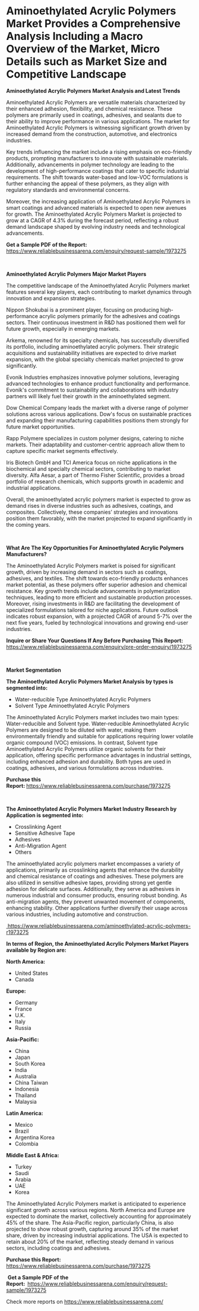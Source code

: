 <p><h1>Aminoethylated Acrylic Polymers Market Provides a Comprehensive Analysis Including a Macro Overview of the Market, Micro Details such as Market Size and Competitive Landscape</h1></p><p><strong>Aminoethylated Acrylic Polymers Market Analysis and Latest Trends</strong></p>
<p><p>Aminoethylated Acrylic Polymers are versatile materials characterized by their enhanced adhesion, flexibility, and chemical resistance. These polymers are primarily used in coatings, adhesives, and sealants due to their ability to improve performance in various applications. The market for Aminoethylated Acrylic Polymers is witnessing significant growth driven by increased demand from the construction, automotive, and electronics industries. </p><p>Key trends influencing the market include a rising emphasis on eco-friendly products, prompting manufacturers to innovate with sustainable materials. Additionally, advancements in polymer technology are leading to the development of high-performance coatings that cater to specific industrial requirements. The shift towards water-based and low-VOC formulations is further enhancing the appeal of these polymers, as they align with regulatory standards and environmental concerns.</p><p>Moreover, the increasing application of Aminoethylated Acrylic Polymers in smart coatings and advanced materials is expected to open new avenues for growth. The Aminoethylated Acrylic Polymers Market is projected to grow at a CAGR of 4.3% during the forecast period, reflecting a robust demand landscape shaped by evolving industry needs and technological advancements.</p></p>
<p><strong>Get a Sample PDF of the Report:&nbsp;</strong> <a href="https://www.reliablebusinessarena.com/enquiry/request-sample/1973275?utm_campaign=2114&utm_medium=2&utm_source=Github&utm_content=ia&utm_term=04022025&utm_id=aminoethylated-acrylic-polymers">https://www.reliablebusinessarena.com/enquiry/request-sample/1973275</a></p>
<p>&nbsp;</p>
<p><strong>Aminoethylated Acrylic Polymers Major Market Players</strong></p>
<p><p>The competitive landscape of the Aminoethylated Acrylic Polymers market features several key players, each contributing to market dynamics through innovation and expansion strategies. </p><p>Nippon Shokubai is a prominent player, focusing on producing high-performance acrylic polymers primarily for the adhesives and coatings sectors. Their continuous investment in R&D has positioned them well for future growth, especially in emerging markets. </p><p>Arkema, renowned for its specialty chemicals, has successfully diversified its portfolio, including aminoethylated acrylic polymers. Their strategic acquisitions and sustainability initiatives are expected to drive market expansion, with the global specialty chemicals market projected to grow significantly.</p><p>Evonik Industries emphasizes innovative polymer solutions, leveraging advanced technologies to enhance product functionality and performance. Evonik's commitment to sustainability and collaborations with industry partners will likely fuel their growth in the aminoethylated segment.</p><p>Dow Chemical Company leads the market with a diverse range of polymer solutions across various applications. Dow's focus on sustainable practices and expanding their manufacturing capabilities positions them strongly for future market opportunities.</p><p>Rapp Polymere specializes in custom polymer designs, catering to niche markets. Their adaptability and customer-centric approach allow them to capture specific market segments effectively.</p><p>Iris Biotech GmbH and TCI America focus on niche applications in the biochemical and specialty chemical sectors, contributing to market diversity. Alfa Aesar, a part of Thermo Fisher Scientific, provides a broad portfolio of research chemicals, which supports growth in academic and industrial applications.</p><p>Overall, the aminoethylated acrylic polymers market is expected to grow as demand rises in diverse industries such as adhesives, coatings, and composites. Collectively, these companies’ strategies and innovations position them favorably, with the market projected to expand significantly in the coming years.</p></p>
<p>&nbsp;</p>
<p><strong>What Are The Key Opportunities For Aminoethylated Acrylic Polymers Manufacturers?</strong></p>
<p><p>The Aminoethylated Acrylic Polymers market is poised for significant growth, driven by increasing demand in sectors such as coatings, adhesives, and textiles. The shift towards eco-friendly products enhances market potential, as these polymers offer superior adhesion and chemical resistance. Key growth trends include advancements in polymerization techniques, leading to more efficient and sustainable production processes. Moreover, rising investments in R&D are facilitating the development of specialized formulations tailored for niche applications. Future outlook indicates robust expansion, with a projected CAGR of around 5-7% over the next five years, fueled by technological innovations and growing end-user industries.</p></p>
<p><strong>Inquire or Share Your Questions If Any Before Purchasing This Report:</strong> <a href="https://www.reliablebusinessarena.com/enquiry/pre-order-enquiry/1973275?utm_campaign=2114&utm_medium=2&utm_source=Github&utm_content=ia&utm_term=04022025&utm_id=aminoethylated-acrylic-polymers">https://www.reliablebusinessarena.com/enquiry/pre-order-enquiry/1973275</a></p>
<p>&nbsp;</p>
<p><strong>Market Segmentation</strong></p>
<p><strong>The Aminoethylated Acrylic Polymers Market Analysis by types is segmented into:</strong></p>
<p><ul><li>Water-reducible Type Aminoethylated Acrylic Polymers</li><li>Solvent Type Aminoethylated Acrylic Polymers</li></ul></p>
<p><p>The Aminoethylated Acrylic Polymers market includes two main types: Water-reducible and Solvent type. Water-reducible Aminoethylated Acrylic Polymers are designed to be diluted with water, making them environmentally friendly and suitable for applications requiring lower volatile organic compound (VOC) emissions. In contrast, Solvent type Aminoethylated Acrylic Polymers utilize organic solvents for their application, offering specific performance advantages in industrial settings, including enhanced adhesion and durability. Both types are used in coatings, adhesives, and various formulations across industries.</p></p>
<p><strong>Purchase this Report:&nbsp;</strong><a href="https://www.reliablebusinessarena.com/purchase/1973275?utm_campaign=2114&utm_medium=2&utm_source=Github&utm_content=ia&utm_term=04022025&utm_id=aminoethylated-acrylic-polymers">https://www.reliablebusinessarena.com/purchase/1973275</a></p>
<p>&nbsp;</p>
<p><strong>The Aminoethylated Acrylic Polymers Market Industry Research by Application is segmented into:</strong></p>
<p><ul><li>Crosslinking Agent</li><li>Sensitive Adhesive Tape</li><li>Adhesives</li><li>Anti-Migration Agent</li><li>Others</li></ul></p>
<p><p>The aminoethylated acrylic polymers market encompasses a variety of applications, primarily as crosslinking agents that enhance the durability and chemical resistance of coatings and adhesives. These polymers are also utilized in sensitive adhesive tapes, providing strong yet gentle adhesion for delicate surfaces. Additionally, they serve as adhesives in numerous industrial and consumer products, ensuring robust bonding. As anti-migration agents, they prevent unwanted movement of components, enhancing stability. Other applications further diversify their usage across various industries, including automotive and construction.</p></p>
<p><a href="https://www.reliablebusinessarena.com/aminoethylated-acrylic-polymers-r1973275?utm_campaign=2114&utm_medium=2&utm_source=Github&utm_content=ia&utm_term=04022025&utm_id=aminoethylated-acrylic-polymers">&nbsp;https://www.reliablebusinessarena.com/aminoethylated-acrylic-polymers-r1973275</a></p>
<p><strong>In terms of Region, the Aminoethylated Acrylic Polymers Market Players available by Region are:</strong></p>
<p>
    <p> <strong> North America: </strong>
        <ul>
            <li>United States</li>
            <li>Canada</li>
        </ul>
        </p> 
    <p> <strong> Europe: </strong>
        <ul>
            <li>Germany</li>
            <li>France</li>
            <li>U.K.</li>
            <li>Italy</li>
            <li>Russia</li>
        </ul>
        </p> 
    <p> <strong> Asia-Pacific: </strong>
        <ul>
            <li>China</li>
            <li>Japan</li>
            <li>South Korea</li>
            <li>India</li>
            <li>Australia</li>
            <li>China Taiwan</li>
            <li>Indonesia</li>
            <li>Thailand</li>
            <li>Malaysia</li>
        </ul>
        </p> 
    <p> <strong> Latin America: </strong>
        <ul>
            <li>Mexico</li>
            <li>Brazil</li>
            <li>Argentina Korea</li>
            <li>Colombia</li>
        </ul>
        </p> 
    <p> <strong> Middle East & Africa: </strong>
        <ul>
            <li>Turkey</li>
            <li>Saudi</li>
            <li>Arabia</li>
            <li>UAE</li>
            <li>Korea</li>
        </ul>
    </p>
    </p>
<p><p>The Aminoethylated Acrylic Polymers market is anticipated to experience significant growth across various regions. North America and Europe are expected to dominate the market, collectively accounting for approximately 45% of the share. The Asia-Pacific region, particularly China, is also projected to show robust growth, capturing around 35% of the market share, driven by increasing industrial applications. The USA is expected to retain about 20% of the market, reflecting steady demand in various sectors, including coatings and adhesives.</p></p>
<p><strong>Purchase this Report: </strong><a href="https://www.reliablebusinessarena.com/purchase/1973275?utm_campaign=2114&utm_medium=2&utm_source=Github&utm_content=ia&utm_term=04022025&utm_id=aminoethylated-acrylic-polymers">https://www.reliablebusinessarena.com/purchase/1973275</a></p>
<p>&nbsp;<strong>Get a Sample PDF of the Report:&nbsp;&nbsp;</strong><a href="https://www.reliablebusinessarena.com/enquiry/request-sample/1973275?utm_campaign=2114&utm_medium=2&utm_source=Github&utm_content=ia&utm_term=04022025&utm_id=aminoethylated-acrylic-polymers">https://www.reliablebusinessarena.com/enquiry/request-sample/1973275</a></p>
<p><strong></strong></p>
<p>Check more reports on <a href="https://www.reliablebusinessarena.com/?utm_campaign=2114&utm_medium=2&utm_source=Github&utm_content=ia&utm_term=04022025&utm_id=aminoethylated-acrylic-polymers">https://www.reliablebusinessarena.com/</a></p>